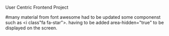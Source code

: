 User Centric Frontend Project

#many material from font awesome had to be updated some componenst such as <i class"fa fa-star">. 
having to be added area-hidden="true" to be displayed on the screen.